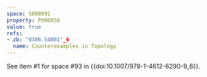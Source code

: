 ```yaml
---
space: S000091
property: P000050
value: true
refs:
- zb: "0386.54001"_6
  name: Counterexamples in Topology
---
```


See item #1 for space #93 in {{doi:10.1007/978-1-4612-6290-9_6}}.

